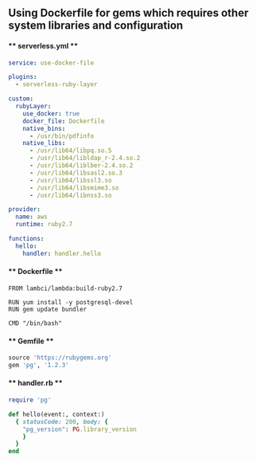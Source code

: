 
##  Using Dockerfile for gems which requires other system libraries and configuration


<!-- tabs:start -->

#### ** serverless.yml **

```yml
service: use-docker-file

plugins:
  - serverless-ruby-layer

custom:
  rubyLayer:
    use_docker: true
    docker_file: Dockerfile
    native_bins:
      - /usr/bin/pdfinfo
    native_libs:
      - /usr/lib64/libpq.so.5
      - /usr/lib64/libldap_r-2.4.so.2
      - /usr/lib64/liblber-2.4.so.2
      - /usr/lib64/libsasl2.so.3
      - /usr/lib64/libssl3.so
      - /usr/lib64/libsmime3.so
      - /usr/lib64/libnss3.so

provider:
  name: aws
  runtime: ruby2.7

functions:
  hello:
    handler: handler.hello
  ```

#### ** Dockerfile **
```docker
FROM lambci/lambda:build-ruby2.7

RUN yum install -y postgresql-devel
RUN gem update bundler

CMD "/bin/bash"
```

#### ** Gemfile **

```ruby
source 'https://rubygems.org'
gem 'pg', '1.2.3'
```

#### ** handler.rb **

```ruby
require 'pg'

def hello(event:, context:)
  { statusCode: 200, body: {
    "pg_version": PG.library_version
    }
  }
end

```

<!-- tabs:end -->
